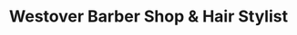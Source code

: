 ---
title: "Westover Barber Shop & Hair Stylist"
url: /arlington/westover-barber-shop-and-hair-stylist/
shop: hairdresser
---